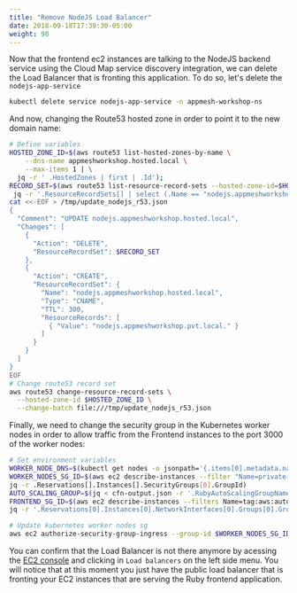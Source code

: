 ```yaml
---
title: "Remove NodeJS Load Balancer"
date: 2018-09-18T17:39:30-05:00
weight: 90
---
```


Now that the frontend ec2 instances are talking to the NodeJS backend service using the Cloud Map service discovery integration, we can delete the Load Balancer that is fronting this application. To do so, let's delete the `nodejs-app-service`

```bash
kubectl delete service nodejs-app-service -n appmesh-workshop-ns
```

And now, changing the Route53 hosted zone in order to point it to the new domain name:

```bash
# Define variables
HOSTED_ZONE_ID=$(aws route53 list-hosted-zones-by-name \
    --dns-name appmeshworkshop.hosted.local \
    --max-items 1 | \
  jq -r ' .HostedZones | first | .Id');
RECORD_SET=$(aws route53 list-resource-record-sets --hosted-zone-id=$HOSTED_ZONE_ID | \
 jq -r '.ResourceRecordSets[] | select (.Name == "nodejs.appmeshworkshop.hosted.local.")');
cat <<-EOF > /tmp/update_nodejs_r53.json
{
  "Comment": "UPDATE nodejs.appmeshworkshop.hosted.local",
  "Changes": [
    {
      "Action": "DELETE",
      "ResourceRecordSet": $RECORD_SET
    },
    {
      "Action": "CREATE",
      "ResourceRecordSet": {
        "Name": "nodejs.appmeshworkshop.hosted.local",
        "Type": "CNAME",
        "TTL": 300,
        "ResourceRecords": [
          { "Value": "nodejs.appmeshworkshop.pvt.local." }
        ]
      }
    }
  ]
}
EOF
# Change route53 record set
aws route53 change-resource-record-sets \
  --hosted-zone-id $HOSTED_ZONE_ID \
  --change-batch file:///tmp/update_nodejs_r53.json

```

Finally, we need to change the security group in the Kubernetes worker nodes in order to allow traffic from the Frontend instances to the port 3000 of the worker nodes:

```bash
# Set environment variables
WORKER_NODE_DNS=$(kubectl get nodes -o jsonpath='{.items[0].metadata.name}')
WORKER_NODES_SG_ID=$(aws ec2 describe-instances --filter "Name=private-dns-name,Values=$WORKER_NODE_DNS" | \
jq -r .Reservations[].Instances[].SecurityGroups[0].GroupId)
AUTO_SCALING_GROUP=$(jq < cfn-output.json -r '.RubyAutoScalingGroupName');
FRONTEND_SG_ID=$(aws ec2 describe-instances --filters Name=tag:aws:autoscaling:groupName,Values=$AUTO_SCALING_GROUP | \
jq -r '.Reservations[0].Instances[0].NetworkInterfaces[0].Groups[0].GroupId')

# Update kubernetes worker nodes sg
aws ec2 authorize-security-group-ingress --group-id $WORKER_NODES_SG_ID --protocol tcp --port 3000 --source-group $FRONTEND_SG_ID
```



You can confirm that the Load Balancer is not there anymore by acessing the [EC2 console](http://console.aws.amazon.com/ec2/home) and clicking in `Load balancers` on the left side menu. You will notice that at this moment you just have the public load balancer that is fronting your EC2 instances that are serving the Ruby frontend application.